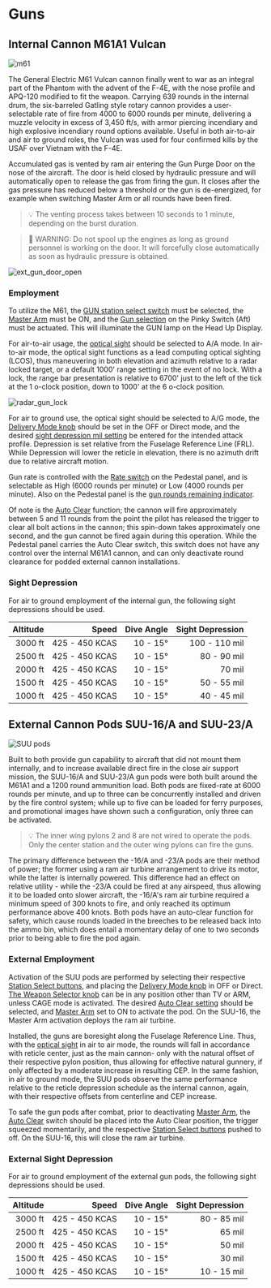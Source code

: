 # Guns

## Internal Cannon M61A1 Vulcan

![m61](../img/m61.jpg)

The General Electric M61 Vulcan cannon finally went to war as an integral part
of the Phantom with the advent of the F-4E, with the nose profile and APQ-120
modified to fit the weapon. Carrying 639 rounds in the internal drum, the
six-barreled Gatling style rotary cannon provides a user-selectable rate of fire
from 4000 to 6000 rounds per minute, delivering a muzzle velocity in excess of
3,450 ft/s, with armor piercing incendiary and high explosive incendiary round
options available. Useful in both air-to-air and air to ground roles, the Vulcan
was used for four confirmed kills by the USAF over Vietnam with the F-4E.

Accumulated gas is vented by ram air entering the Gun Purge Door on the nose of
the aircraft. The door is held closed by hydraulic pressure and will
automatically open to release the gas from firing the gun. It closes after the
gas pressure has reduced below a threshold or the gun is de-energized, for
example when switching Master Arm or all rounds have been fired.

> 💡 The venting process takes between 10 seconds to 1 minute, depending on the
> burst duration.

> 🔴 WARNING: Do not spool up the engines as long as ground personnel is working
> on the door. It will forcefully close automatically as soon as hydraulic
> pressure is obtained.

![ext_gun_door_open](../img/ext_gun_door_open.jpg)

### Employment

To utilize the M61, the
[GUN station select switch](../cockpit/pilot/weapon_management.md#station-select-buttons)
must be selected, the
[Master Arm](../cockpit/pilot/weapon_management.md#master-arm-switch) must be
ON, and the
[Gun selection](../cockpit/pilot/weapon_management.md#head-up-display-indicators)
on the Pinky Switch (Aft) must be actuated. This will illuminate the GUN lamp on
the Head Up Display.

For air-to-air usage, the
[optical sight](../cockpit/pilot/dscg_controls.md#sight-mode-knob) should be
selected to A/A mode. In air-to-air mode, the optical sight functions as a lead
computing optical sighting (LCOS), thus maneuvering in both elevation and
azimuth relative to a radar locked target, or a default 1000' range setting in
the event of no lock. With a lock, the range bar presentation is relative to
6700' just to the left of the tick at the 1 o-clock position, down to 1000' at
the 6 o-clock position.

![radar_gun_lock](../img/radar_gun_lock.jpg)

For air to ground use, the optical sight should be selected to A/G mode, the
[Delivery Mode knob](../cockpit/pilot/weapon_management.md#delivery-mode-knob)
should be set in the OFF or Direct mode, and the desired
[sight depression mil setting](../cockpit/pilot/dscg_controls.md#reticle-depression-knob)
be entered for the intended attack profile. Depression is set relative from the
Fuselage Reference Line (FRL). While Depression will lower the reticle in
elevation, there is no azimuth drift due to relative aircraft motion.

Gun rate is controlled with the
[Rate switch](../cockpit/pilot/pedestal_group.md#rate-of-fire-switch) on the
Pedestal panel, and is selectable as High (6000 rounds per minute) or Low (4000
rounds per minute). Also on the Pedestal panel is the
[gun rounds remaining indicator](../cockpit/pilot/pedestal_group.md#rounds-remaining-indicator).

Of note is the
[Auto Clear](../cockpit/pilot/pedestal_group.md#auto-clear-switch) function; the
cannon will fire approximately between 5 and 11 rounds from the point the pilot
has released the trigger to clear all bolt actions in the cannon; this spin-down
takes approximately one second, and the gun cannot be fired again during this
operation. While the Pedestal panel carries the Auto Clear switch, this switch
does not have any control over the internal M61A1 cannon, and can only
deactivate round clearance for podded external cannon installations.

### Sight Depression

For air to ground employment of the internal gun, the following sight
depressions should be used.

| Altitude |          Speed | Dive Angle | Sight Depression |
| -------: | -------------: | ---------: | ---------------: |
|  3000 ft | 425 - 450 KCAS |   10 - 15° |    100 - 110 mil |
|  2500 ft | 425 - 450 KCAS |   10 - 15° |      80 - 90 mil |
|  2000 ft | 425 - 450 KCAS |   10 - 15° |           70 mil |
|  1500 ft | 425 - 450 KCAS |   10 - 15° |      50 - 55 mil |
|  1000 ft | 425 - 450 KCAS |   10 - 15° |      40 - 45 mil |

## External Cannon Pods SUU-16/A and SUU-23/A

![SUU pods](../img/suupods.jpg)

Built to both provide gun capability to aircraft that did not mount them
internally, and to increase available direct fire in the close air support
mission, the SUU-16/A and SUU-23/A gun pods were both built around the M61A1 and
a 1200 round ammunition load. Both pods are fixed-rate at 6000 rounds per
minute, and up to three can be concurrently installed and driven by the fire
control system; while up to five can be loaded for ferry purposes, and
promotional images have shown such a configuration, only three can be activated.

> 💡 The inner wing pylons 2 and 8 are not wired to operate the pods. Only the
> center station and the outer wing pylons can fire the guns.

The primary difference between the -16/A and -23/A pods are their method of
power; the former using a ram air turbine arrangement to drive its motor, while
the latter is internally powered. This difference had an effect on relative
utility - while the -23/A could be fired at any airspeed, thus allowing it to be
loaded onto slower aircraft, the -16/A's ram air turbine required a minimum
speed of 300 knots to fire, and only reached its optimum performance above 400
knots. Both pods have an auto-clear function for safety, which cause rounds
loaded in the breeches to be released back into the ammo bin, which does entail
a momentary delay of one to two seconds prior to being able to fire the pod
again.

### External Employment

Activation of the SUU pods are performed by selecting their respective
[Station Select buttons](../cockpit/pilot/weapon_management.md#station-select-buttons),
and placing the
[Delivery Mode knob](../cockpit/pilot/weapon_management.md#delivery-mode-knob)
in OFF or Direct.
[The Weapon Selector knob](../cockpit/pilot/weapon_management.md#weapon-selector-knob)
can be in any position other than TV or ARM, unless CAGE mode is activated. The
desired
[Auto Clear setting](../cockpit/pilot/pedestal_group.md#auto-clear-switch)
should be selected, and
[Master Arm](../cockpit/pilot/weapon_management.md#master-arm-switch) set to ON
to activate the pod. On the SUU-16, the Master Arm activation deploys the ram
air turbine.

Installed, the guns are boresight along the Fuselage Reference Line. Thus, with
the [optical sight](../cockpit/pilot/dscg_controls.md#sight-mode-knob) in air to
air mode, the rounds will fall in accordance with reticle center, just as the
main cannon- only with the natural offset of their respective pylon position,
thus allowing for effective natural gunnery, if only affected by a moderate
increase in resulting CEP. In the same fashion, in air to ground mode, the SUU
pods observe the same performance relative to the reticle depression schedule as
the internal cannon, again, with their respective offsets from centerline and
CEP increase.

To safe the gun pods after combat, prior to deactivating
[Master Arm](../cockpit/pilot/weapon_management.md#master-arm-switch), the
[Auto Clear](../cockpit/pilot/pedestal_group.md#auto-clear-switch) switch should
be placed into the Auto Clear position, the trigger squeezed momentarily, and
the respective
[Station Select buttons](../cockpit/pilot/weapon_management.md#station-select-buttons)
pushed to off. On the SUU-16, this will close the ram air turbine.

### External Sight Depression

For air to ground employment of the external gun pods, the following sight
depressions should be used.

| Altitude |          Speed | Dive Angle | Sight Depression |
| -------: | -------------: | ---------: | ---------------: |
|  3000 ft | 425 - 450 KCAS |   10 - 15° |      80 - 85 mil |
|  2500 ft | 425 - 450 KCAS |   10 - 15° |           65 mil |
|  2000 ft | 425 - 450 KCAS |   10 - 15° |           50 mil |
|  1500 ft | 425 - 450 KCAS |   10 - 15° |           30 mil |
|  1000 ft | 425 - 450 KCAS |   10 - 15° |      10 - 15 mil |

